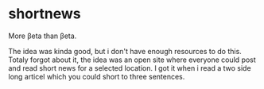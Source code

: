 shortnews
=========

More βeta  than βeta.

The idea was kinda good, but i don't have enough resources to do this.
Totaly forgot about it, the idea was an open site where everyone could post and read short news for a selected location.
I got it when i read a two side long articel which you could short to three sentences.
